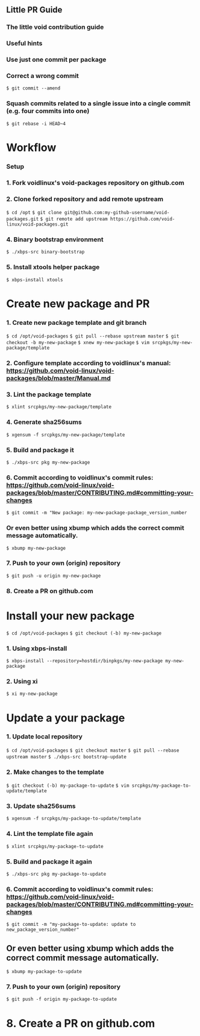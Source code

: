 
## Little PR Guide
### The little void contribution guide
### Useful hints

###    Use just one commit per package
### Correct a wrong commit
`$ git commit --amend`

### Squash commits related to a single issue into a cingle commit (e.g. four commits into one)
`$ git rebase -i HEAD~4`

# Workflow
### Setup
### 1. Fork voidlinux's void-packages repository on github.com
### 2. Clone forked repository and add remote upstream
`$ cd /opt`
`$ git clone git@github.com:my-github-username/void-packages.git`
`$ git remote add upstream https://github.com/void-linux/void-packages.git`

### 4. Binary bootstrap environment
`$ ./xbps-src binary-bootstrap`

### 5. Install xtools helper package
`$ xbps-install xtools`

# Create new package and PR
### 1. Create new package template and git branch
`$ cd /opt/void-packages`
`$ git pull --rebase upstream master`
`$ git checkout -b my-new-package`
`$ xnew my-new-package`
`$ vim srcpkgs/my-new-package/template`

### 2. Configure template according to voidlinux's manual: https://github.com/void-linux/void-packages/blob/master/Manual.md
### 3. Lint the package template
`$ xlint srcpkgs/my-new-package/template`

### 4. Generate sha256sums
`$ xgensum -f srcpkgs/my-new-package/template`

### 5. Build and package it
`$ ./xbps-src pkg my-new-package`

### 6. Commit according to voidlinux's commit rules: https://github.com/void-linux/void-packages/blob/master/CONTRIBUTING.md#committing-your-changes
`$ git commit -m "New package: my-new-package-package_version_number`

### Or even better using xbump which adds the correct commit message automatically.
`$ xbump my-new-package`

### 7. Push to your own (origin) repository
`$ git push -u origin my-new-package`

### 8. Create a PR on github.com
# Install your new package
`$ cd /opt/void-packages`
`$ git checkout (-b) my-new-package`

### 1. Using xbps-install
`$ xbps-install --repository=hostdir/binpkgs/my-new-package my-new-package`

### 2. Using xi
`$ xi my-new-package`

# Update a your package
### 1. Update local repository
`$ cd /opt/void-packages`
`$ git checkout master`
`$ git pull --rebase upstream master`
`$ ./xbps-src bootstrap-update`

### 2. Make changes to the template
`$ git checkout (-b) my-package-to-update`
`$ vim srcpkgs/my-package-to-update/template`

### 3. Update sha256sums
`$ xgensum -f srcpkgs/my-package-to-update/template`

### 4. Lint the template file again
`$ xlint srcpkgs/my-package-to-update`

### 5. Build and package it again
`$ ./xbps-src pkg my-package-to-update`

### 6. Commit according to voidlinux's commit rules: https://github.com/void-linux/void-packages/blob/master/CONTRIBUTING.md#committing-your-changes
`$ git commit -m "my-package-to-update: update to new_package_version_number"`

##    Or even better using xbump which adds the correct commit message automatically.
`$ xbump my-package-to-update`

### 7. Push to your own (origin) repository
`$ git push -f origin my-package-to-update`

# 8. Create a PR on github.com

